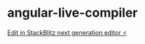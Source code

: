# angular-live-compiler

[Edit in StackBlitz next generation editor ⚡️](https://stackblitz.com/~/github.com/hussain-24/angular-live-compiler)